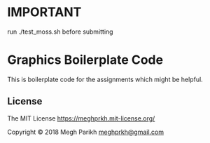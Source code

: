 # IMPORTANT

run ./test_moss.sh before submitting 

Graphics Boilerplate Code
=========================

This is boilerplate code for the assignments which might be helpful.


License
-------
The MIT License https://meghprkh.mit-license.org/

Copyright &copy; 2018 Megh Parikh <meghprkh@gmail.com>

